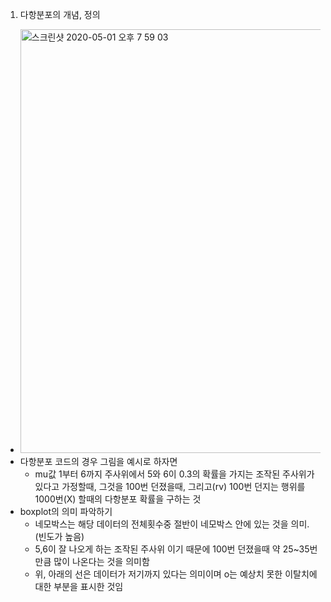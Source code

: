 
1. 다항분포의 개념, 정의

- <img width="678" alt="스크린샷 2020-05-01 오후 7 59 03" src="https://user-images.githubusercontent.com/59719711/80801101-57343680-8be6-11ea-95bf-01fcdebcf434.png">
- 다항분포 코드의 경우 그림을 예시로 하자면
    - mu값 1부터 6까지 주사위에서 5와 6이 0.3의 확률을 가지는 조작된 주사위가 있다고 가정할때, 그것을 100번 던졌을때,  그리고(rv) 100번 던지는 행위를 1000번(X) 할때의 다항분포 확률을 구하는 것
- boxplot의 의미 파악하기
    - 네모박스는 해당 데이터의 전체횟수중 절반이 네모박스 안에 있는 것을 의미. (빈도가 높음)
    - 5,6이 잘 나오게 하는 조작된 주사위 이기 때문에 100번 던졌을때 약 25~35번만큼 많이 나온다는 것을 의미함
    - 위, 아래의 선은 데이터가 저기까지 있다는 의미이며 o는 예상치 못한 이탈치에 대한 부분을 표시한 것임

